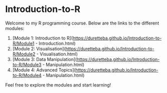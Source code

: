 # Introduction-to-R

Welcome to my R programming course. Below are the links to the different modules:

1. [Module 1: Introduction to R](https://duretteba.github.io/Introduction-to-R/Module1 - Introduction.html)
2. [Module 2: Visualisation](https://duretteba.github.io/Introduction-to-R/Module2 - Visualisation.html)
3. [Module 3: Data Manipulation](https://duretteba.github.io/Introduction-to-R/Module3 - Manipulation.html)
4. [Module 4: Advanced Topics](https://duretteba.github.io/Introduction-to-R/Module4 - Manipulation.html)

Feel free to explore the modules and start learning!
